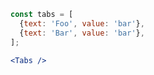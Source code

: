 ```js static
const tabs = [
  {text: 'Foo', value: 'bar'},
  {text: 'Bar', value: 'bar'},
];
```

```jsx static
<Tabs />
```

